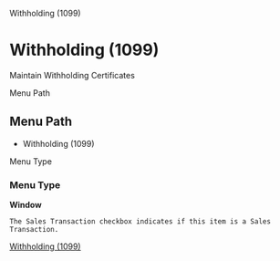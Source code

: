 
Withholding (1099)
# Withholding (1099)


Maintain Withholding Certificates

Menu Path
## Menu Path



- Withholding (1099)

Menu Type
### Menu Type

**Window**

```
The Sales Transaction checkbox indicates if this item is a Sales Transaction.
```

[Withholding (1099)](functional-guide/window/window-withholding-1099.md)